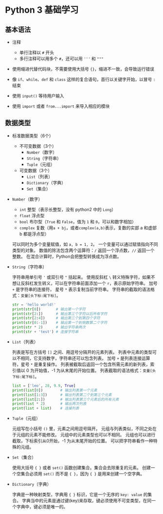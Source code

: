 # Python 3 基础学习

## 基本语法

+ 注释
  + 单行注释以 `#` 开头
  + 多行注释可以用多个 `#`，还可以用 `'''` 和 `"""`

+ 使用缩进代替代码块，不需要使用大括号 `{}`，缩进不一致，会导致运行错误

+ 像 `if`、`while`、`def` 和 `class` 这样的复合语句，首行以关键字开始，以冒号 `:` 结束

+ 使用 `input()` 等待用户输入

+ 使用 `import` 或者 `from...import` 来导入相应的模块

## 数据类型

+ 标准数据类型（6个）
  + 不可变数据（3个）
    + `Number`（数字）
    + `String`（字符串）
    + `Tuple`（元组）
  + 可变数据（3个）
    + `List`（列表）
    + `Dictionary`（字典）
    + `Set`（集合）

+ `Number`（数字）
  
  + `int` 整型（表示长整型，没有 python2 中的 `Long`）
  + `float` 浮点型
  + `bool` 布尔型（`True` 和 `False`，值为 `1` 和 `0`，可以和数字相加）
  + `complex` 复数（用`a + bj`，或者`complex(a,b)`表示，复数的实部 a 和虚部 b 都是浮点型）

  可以同时为多个变量赋值，如 `a, b = 1, 2`。
  一个变量可以通过赋值指向不同类型的对象。
  数值的除法包含两个运算符：`/` 返回一个浮点数，`//` 返回一个整数。
  在混合计算时，Python会把整型转换成为浮点数。

+ `String`（字符串）
  
  字符串用单引号 `'` 或双引号 `"` 括起来。
  使用反斜杠 `\` 转义特殊字符，如果不想让反斜杠发生转义，可以在字符串前面添加一个 `r`，表示原始字符串。
  加号 `+` 是字符串的连接符， 星号 `*` 表示复制当前字符串。
  字符串的截取的语法格式：`变量[头下标:尾下标]`。
  
  ```python
  str = 'hello world!'
  print(str[0])       # 输出第一个字符
  print(str[2:])      # 输出第三个字符以后所有字符
  print(str[2:4])     # 输出第三个到第四个字符
  print(str[0:-1])    # 输出第一个到倒数第二个字符
  print(str * 2)      # 输出字符串两次
  print(str + 'test') # 连接字符串
  ```

+ `List`（列表）

  列表是写在方括号 `[]` 之间、用逗号分隔开的元素列表。
  列表中元素的类型可以不相同，它支持数字，字符串还可以包含列表。
  加号 `+` 是列表连接运算符，星号 `*` 是重复操作。
  列表被截取后返回一个包含所需元素的新列表，索引值以 0 为开始值，-1 为从末尾的开始位置。
  列表截取的语法格式：`变量[头下标:尾下标]`。

  ```python
  list = ['leo', 28, 9.9, True]
  print(list[0])        # 输出列表第一个元素
  print(list[1:3])      # 输出列表第二个到第三个元素
  print(list[2:])       # 输出列表第三个元素后的所有元素
  print(list * 2)       # 输出两次列表
  print(list + list)    # 连接列表
  ```

+ `Tuple`（元组）

  元组写在小括号 `()` 里，元素之间用逗号隔开。
  元组与列表类似，不同之处在于元组的元素不能修改。
  元组中的元素类型也可以不相同。
  元组也可以进行截取，下标索引从0开始，-1 为从末尾开始的位置。
  可以把字符串看作一种特殊的元组。

+ `Set`（集合）

  使用大括号 `{ }` 或者 `set()` 函数创建集合。集合会去除重复的元素。
  创建一个空集合必须用 `set()` 而不是 `{ }`，因为 `{ }` 是用来创建一个空字典。

+ `Dictionary`（字典）

  字典是一种映射类型，字典用 `{ }` 标识，它是一个无序的 `key: value` 的集合。
  字典当中的元素是通过键(key)来存取，键必须使用不可变类型，在同一个字典中，键必须是唯一的。
  